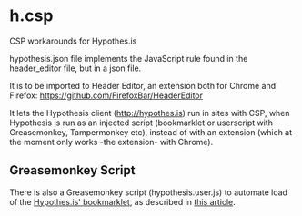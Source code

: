 # h.csp
CSP workarounds for Hypothes.is

hypothesis.json file implements the JavaScript rule found in the header_editor file,
but in a json file.

It is to be imported to Header Editor, an extension both for Chrome and Firefox:
https://github.com/FirefoxBar/HeaderEditor

It lets the Hypothesis client (http://hypothes.is) run in sites with CSP, when Hypothesis
is run as an injected script (bookmarklet or userscript with Greasemonkey, Tampermonkey etc),
instead of with an extension (which at the moment only works -the extension- with Chrome).

## Greasemonkey Script
There is also a Greasemonkey script (hypothesis.user.js) to automate load of the [Hypothes.is' bookmarklet](https://web.hypothes.is/help/installing-the-bookmarklet/), as described in [this article](https://medium.com/@delahera/hypothesis-web-annotation-mobile-358db1f9ec46).
